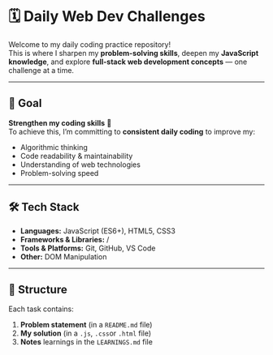 # 🗓️ Daily Web Dev Challenges

Welcome to my daily coding practice repository!  
This is where I sharpen my **problem-solving skills**, deepen my **JavaScript knowledge**, and explore **full-stack web development concepts** — one challenge at a time.

---

## 🎯 Goal

**Strengthen my coding skills** 🚀  
To achieve this, I’m committing to **consistent daily coding** to improve my:

- Algorithmic thinking
- Code readability & maintainability
- Understanding of web technologies
- Problem-solving speed

---

## 🛠️ Tech Stack

- **Languages:** JavaScript (ES6+), HTML5, CSS3
- **Frameworks & Libraries:** /
- **Tools & Platforms:** Git, GitHub, VS Code
- **Other:** DOM Manipulation

---

## 📂 Structure

Each task contains:

1. **Problem statement** (in a `README.md` file)
2. **My solution** (in a `.js`, `.css`or `.html` file)
3. **Notes** learnings in the `LEARNINGS.md` file
